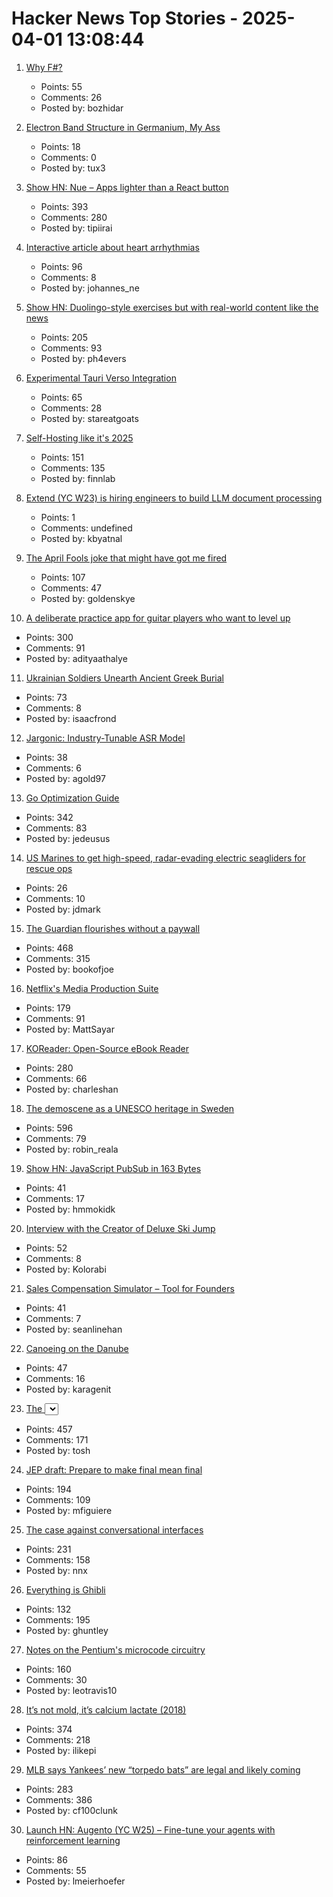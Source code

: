 # Hacker News Top Stories - 2025-04-01 13:08:44

1. [Why F#?](https://batsov.com/articles/2025/03/30/why-fsharp/)
   - Points: 55
   - Comments: 26
   - Posted by: bozhidar

2. [Electron Band Structure in Germanium, My Ass](https://pages.cs.wisc.edu/~kovar/hall.html)
   - Points: 18
   - Comments: 0
   - Posted by: tux3

3. [Show HN: Nue – Apps lighter than a React button](https://nuejs.org/blog/large-scale-apps/)
   - Points: 393
   - Comments: 280
   - Posted by: tipiirai

4. [Interactive article about heart arrhythmias](https://jenevoldsen.com/posts/excitable-cells/)
   - Points: 96
   - Comments: 8
   - Posted by: johannes_ne

5. [Show HN: Duolingo-style exercises but with real-world content like the news](https://app.fluentsubs.com/exercises/daily)
   - Points: 205
   - Comments: 93
   - Posted by: ph4evers

6. [Experimental Tauri Verso Integration](https://v2.tauri.app/blog/tauri-verso-integration/)
   - Points: 65
   - Comments: 28
   - Posted by: stareatgoats

7. [Self-Hosting like it's 2025](https://kiranet.org/self-hosting-like-its-2025/)
   - Points: 151
   - Comments: 135
   - Posted by: finnlab

8. [Extend (YC W23) is hiring engineers to build LLM document processing](https://jobs.ashbyhq.com/extend/9d4d8974-bd9b-432d-84ec-8268e5a8ed37)
   - Points: 1
   - Comments: undefined
   - Posted by: kbyatnal

9. [The April Fools joke that might have got me fired](http://oldvcr.blogspot.com/2025/04/the-april-fools-joke-that-might-have.html)
   - Points: 107
   - Comments: 47
   - Posted by: goldenskye

10. [A deliberate practice app for guitar players who want to level up](https://www.captrice.io/)
   - Points: 300
   - Comments: 91
   - Posted by: adityaathalye

11. [Ukrainian Soldiers Unearth Ancient Greek Burial](https://archaeology.org/news/2025/03/31/ukrainian-soldiers-unearth-ancient-greek-burial/)
   - Points: 73
   - Comments: 8
   - Posted by: isaacfrond

12. [Jargonic: Industry-Tunable ASR Model](https://aiola.ai/blog/introducing-jargonic-asr/)
   - Points: 38
   - Comments: 6
   - Posted by: agold97

13. [Go Optimization Guide](https://goperf.dev/)
   - Points: 342
   - Comments: 83
   - Posted by: jedeusus

14. [US Marines to get high-speed, radar-evading electric seagliders for rescue ops](https://interestingengineering.com/military/us-marines-seagliders-for-rescue-ops)
   - Points: 26
   - Comments: 10
   - Posted by: jdmark

15. [The Guardian flourishes without a paywall](https://nymag.com/intelligencer/article/how-the-guardian-us-flourishes-without-a-paywall.html)
   - Points: 468
   - Comments: 315
   - Posted by: bookofjoe

16. [Netflix's Media Production Suite](https://netflixtechblog.com/globalizing-productions-with-netflixs-media-production-suite-fc3c108c0a22)
   - Points: 179
   - Comments: 91
   - Posted by: MattSayar

17. [KOReader: Open-Source eBook Reader](https://github.com/koreader/koreader)
   - Points: 280
   - Comments: 66
   - Posted by: charleshan

18. [The demoscene as a UNESCO heritage in Sweden](https://www.goto80.com/the-demoscene-as-a-unesco-heritage-in-sweden)
   - Points: 596
   - Comments: 79
   - Posted by: robin_reala

19. [Show HN: JavaScript PubSub in 163 Bytes](https://github.com/hassanshaikley/pico-pubsub)
   - Points: 41
   - Comments: 17
   - Posted by: hmmokidk

20. [Interview with the Creator of Deluxe Ski Jump](https://spillhistorie.no/interview-with-the-creator-of-deluxe-ski-jump/)
   - Points: 52
   - Comments: 8
   - Posted by: Kolorabi

21. [Sales Compensation Simulator – Tool for Founders](https://www.exec.com/sales-comp)
   - Points: 41
   - Comments: 7
   - Posted by: seanlinehan

22. [Canoeing on the Danube](http://jameswarnersmith.co.uk/canoeing-the-continent/canoeing-the-danube)
   - Points: 47
   - Comments: 16
   - Posted by: karagenit

23. [The <select> element can now be customized with CSS](https://developer.chrome.com/blog/a-customizable-select)
   - Points: 457
   - Comments: 171
   - Posted by: tosh

24. [JEP draft: Prepare to make final mean final](https://openjdk.org/jeps/8349536)
   - Points: 194
   - Comments: 109
   - Posted by: mfiguiere

25. [The case against conversational interfaces](https://julian.digital/2025/03/27/the-case-against-conversational-interfaces/)
   - Points: 231
   - Comments: 158
   - Posted by: nnx

26. [Everything is Ghibli](https://carly.substack.com/p/everything-is-ghibli)
   - Points: 132
   - Comments: 195
   - Posted by: ghuntley

27. [Notes on the Pentium's microcode circuitry](https://www.righto.com/2025/03/pentium-microcde-rom-circuitry.html)
   - Points: 160
   - Comments: 30
   - Posted by: leotravis10

28. [It’s not mold, it’s calcium lactate (2018)](https://www.thephcheese.com/theres-white-stuff-growing-on-your-cheese-that-isnt-mold)
   - Points: 374
   - Comments: 218
   - Posted by: ilikepi

29. [MLB says Yankees’ new “torpedo bats” are legal and likely coming](https://thelibertyline.com/2025/03/30/yankees-new-torpedo-bat/)
   - Points: 283
   - Comments: 386
   - Posted by: cf100clunk

30. [Launch HN: Augento (YC W25) – Fine-tune your agents with reinforcement learning](undefined)
   - Points: 86
   - Comments: 55
   - Posted by: lmeierhoefer


